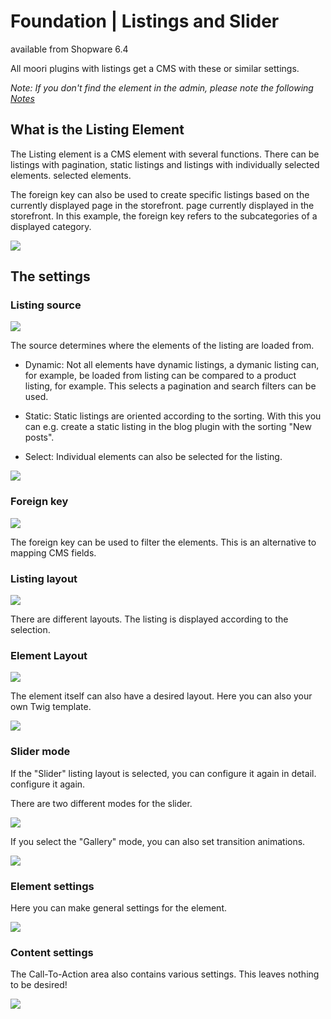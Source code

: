 # Foundation | Listings and Slider

available from Shopware 6.4

All moori plugins with listings get a CMS with these or similar settings.

_Note: If you don't find the element in the admin,
please note the following [Notes](../faq.md)_

## What is the Listing Element

The Listing element is a CMS element with several functions.
There can be listings with pagination, static listings and listings with individually selected elements.
selected elements.

The foreign key can also be used to create specific listings based on the currently displayed page in the storefront.
page currently displayed in the storefront. In this example, the foreign key refers to
the subcategories of a displayed category.

![](images/listing-01.jpg)

## The settings

### Listing source

![](images/listing-02.jpg)

The source determines where the elements of the listing are loaded from.

- Dynamic: Not all elements have dynamic listings, a dymanic listing can, for example, be loaded from
  listing can be compared to a product listing, for example. This selects a pagination
  and search filters can be used.

- Static: Static listings are oriented according to the sorting. With this you can e.g.
  create a static listing in the blog plugin with the sorting "New posts".

- Select: Individual elements can also be selected for the listing.

![](images/listing-03.jpg)

### Foreign key

![](images/listing-04.jpg)

The foreign key can be used to filter the elements. This is an alternative
to mapping CMS fields.

### Listing layout

![](images/listing-05.jpg)

There are different layouts. The listing is displayed according to the selection.

### Element Layout

![](images/listing-06.jpg)

The element itself can also have a desired layout. Here you can also
your own Twig template.

![](images/listing-07.jpg)

### Slider mode

If the "Slider" listing layout is selected, you can configure it again in detail.
configure it again.

There are two different modes for the slider.

![](images/listing-08.jpg)

If you select the "Gallery" mode, you can also set transition animations.

![](images/listing-09.jpg)

### Element settings

Here you can make general settings for the element.

![](images/listing-10.jpg)

### Content settings

The Call-To-Action area also contains various settings. This leaves nothing to be desired!

![](images/listing-11.jpg)
